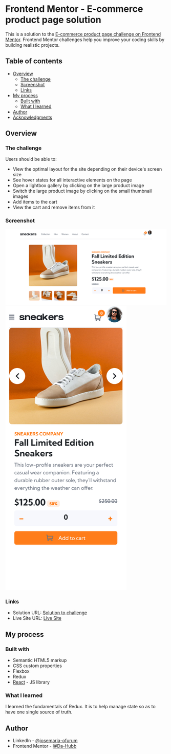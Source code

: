 # Frontend Mentor - E-commerce product page solution

This is a solution to the [E-commerce product page challenge on Frontend Mentor](https://www.frontendmentor.io/challenges/ecommerce-product-page-UPsZ9MJp6). Frontend Mentor challenges help you improve your coding skills by building realistic projects.

## Table of contents

- [Overview](#overview)
  - [The challenge](#the-challenge)
  - [Screenshot](#screenshot)
  - [Links](#links)
- [My process](#my-process)
  - [Built with](#built-with)
  - [What I learned](#what-i-learned)
- [Author](#author)
- [Acknowledgments](#acknowledgments)

## Overview

### The challenge

Users should be able to:

- View the optimal layout for the site depending on their device's screen size
- See hover states for all interactive elements on the page
- Open a lightbox gallery by clicking on the large product image
- Switch the large product image by clicking on the small thumbnail images
- Add items to the cart
- View the cart and remove items from it

### Screenshot

![Desktop View](./src/screenshot/Desktop-view.png)
![Mobile View](./src/screenshot/Mobile-view.png)

### Links

- Solution URL: [Solution to challenge](https://github.com/Dee-Maria/react-ecommerce-product-page)
- Live Site URL: [Live Site](https://react-ecommerce-product-page-three.vercel.app/)

## My process

### Built with

- Semantic HTML5 markup
- CSS custom properties
- Flexbox
- Redux
- [React](https://reactjs.org/) - JS library


### What I learned

I learned the fundamentals of Redux. It is to help manage state so as to have one single source of truth.

## Author

- LinkedIn - [@josemaria-ofurum](https://www.linkedin.com/in/josemaria-ofurum-07b878201/)
- Frontend Mentor - [@Da-Hubb](https://www.frontendmentor.io/profile/Da-Hubb)
